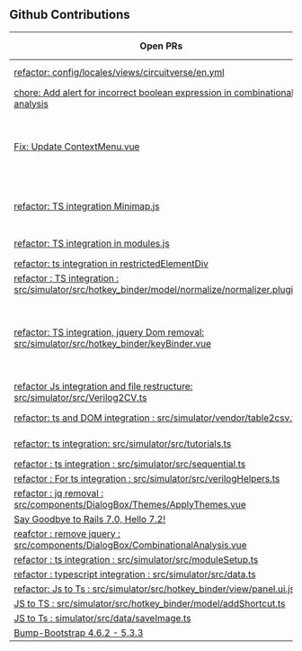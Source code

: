 ## Github Contributions
| Open PRs | Collaborations | Merged PRs | Documentation PRs and Bugs|
|----------|----------------|------------|---------------|
|[refactor: config/locales/views/circuitverse/en.yml](https://github.com/CircuitVerse/CircuitVerse/pull/5448)|[Bootstrap5](https://github.com/CircuitVerse/CircuitVerse/pull/5595)|[Fix: Change imports from partial v0/src and src to to complete v0/src](https://github.com/CircuitVerse/cv-frontend-vue/pull/523)|[docs: Wsl setup](https://github.com/CircuitVerse/CircuitVerse/pull/5333)|
|[chore: Add alert for incorrect boolean expression in combinational analysis](https://github.com/CircuitVerse/CircuitVerse/pull/5475)|[Responsive](https://github.com/CircuitVerse/CircuitVerse/pull/5584)|[refactor : ts integration : src/simulator/src/themer/themes.ts](https://github.com/CircuitVerse/cv-frontend-vue/pull/464)|[Fix : Update 3lmsintegration.md](https://github.com/CircuitVerse/CircuitVerseDocs/pull/406)|
|[Fix: Update ContextMenu.vue](https://github.com/CircuitVerse/cv-frontend-vue/pull/543)|[Search UI](https://github.com/CircuitVerse/CircuitVerse/pull/5563)|[refactor : Ts integration : src/simulator/src/themer/themer.ts](https://github.com/CircuitVerse/cv-frontend-vue/pull/463)|[🐞 Bug(FlipFlops) : Preset condition of FlipFlops is not implemented correctly](https://github.com/CircuitVerse/CircuitVerse/issues/5415) *Future requirement|
|[refactor: TS integration Minimap.js](https://github.com/CircuitVerse/cv-frontend-vue/pull/474)|[Featured examples](https://github.com/CircuitVerse/CircuitVerse/pull/5508)|[refactor : Ts intergration : src/simulator/src/themer/themeCardSvg.ts](https://github.com/CircuitVerse/cv-frontend-vue/pull/462)|[🐞 Bug ( optimzation ) : Testbench driver location](https://github.com/CircuitVerse/cv-frontend-vue/issues/420) |
|[refactor: TS integration in modules.js](https://github.com/CircuitVerse/cv-frontend-vue/pull/472)|[Circuitcard](https://github.com/CircuitVerse/CircuitVerse/pull/5506)|[refactor: vue ts and vue's reactive : src/simulator/src/themer/customThemer.vue](https://github.com/CircuitVerse/cv-frontend-vue/pull/461)||
|[refactor: ts integration in restrictedElementDiv](https://github.com/CircuitVerse/cv-frontend-vue/pull/471)|[Feature card](https://github.com/CircuitVerse/CircuitVerse/pull/5505)|[refactor : typescript integration in src/simulator/src/app.ts](https://github.com/CircuitVerse/cv-frontend-vue/pull/459)||
|[refactor : TS integration : src/simulator/src/hotkey_binder/model/normalize/normalizer.plugin.ts](https://github.com/CircuitVerse/cv-frontend-vue/pull/458)|[Home component](https://github.com/CircuitVerse/CircuitVerse/pull/5504)|[refactor: JS to TS : src/simulator/src/hotkey_binder/model/utils.js](https://github.com/CircuitVerse/cv-frontend-vue/pull/456)||
|[refactor: TS integration, jquery Dom removal: src/simulator/src/hotkey_binder/keyBinder.vue](https://github.com/CircuitVerse/cv-frontend-vue/pull/457)|[refactor: remove deprecated src directory and sync with v0/src and v1/src](https://github.com/CircuitVerse/cv-frontend-vue/pull/495)|[refactor: typescript integration : src/simulator/src/wire.ts](https://github.com/CircuitVerse/cv-frontend-vue/pull/442)||
|[refactor Js integration and file restructure: src/simulator/src/Verilog2CV.ts](https://github.com/CircuitVerse/cv-frontend-vue/pull/449)||[refactor : typescript integration src/simulator/src/contention.ts](https://github.com/CircuitVerse/cv-frontend-vue/pull/434)||
|[refactor: ts and DOM integration : src/simulator/vendor/table2csv.ts](https://github.com/CircuitVerse/cv-frontend-vue/pull/446)||[refactor : Js to Ts : src/simulator/src/hotkey_binder/defaultKeys.ts](https://github.com/CircuitVerse/cv-frontend-vue/pull/430)||
|[refactor: ts integration: src/simulator/src/tutorials.ts](https://github.com/CircuitVerse/cv-frontend-vue/pull/445)||[JS to TS: src/simulator/src/hotkey_binder/model/shortcuts.plugin.ts](https://github.com/CircuitVerse/cv-frontend-vue/pull/425)||
|[refactor : ts integration : src/simulator/src/sequential.ts](https://github.com/CircuitVerse/cv-frontend-vue/pull/444)||[JS to TS simulator/src/hotkey_binder/model/actions.ts](https://github.com/CircuitVerse/cv-frontend-vue/pull/423)||
|[refactor : For ts integration : src/simulator/src/verilogHelpers.ts](https://github.com/CircuitVerse/cv-frontend-vue/pull/443)||[JS to TS : simulator/src/data/undo.ts](https://github.com/CircuitVerse/cv-frontend-vue/pull/421)||
|[refactor : jq removal : src/components/DialogBox/Themes/ApplyThemes.vue](https://github.com/CircuitVerse/cv-frontend-vue/pull/441)||[Js to TS : simulator/src/data/redo.ts](https://github.com/CircuitVerse/cv-frontend-vue/pull/418)||
|[Say Goodbye to Rails 7.0, Hello 7.2!](https://github.com/CircuitVerse/CircuitVerse/pull/5248)||||
|[reafctor : remove jquery : src/components/DialogBox/CombinationalAnalysis.vue](https://github.com/CircuitVerse/cv-frontend-vue/pull/440)||||
|[refactor : ts integration : src/simulator/src/moduleSetup.ts](https://github.com/CircuitVerse/cv-frontend-vue/pull/436)||||
|[refactor : typescript integration : src/simulator/src/data.ts](https://github.com/CircuitVerse/cv-frontend-vue/pull/435)||||
|[refactor: Js to Ts : src/simulator/src/hotkey_binder/view/panel.ui.js](https://github.com/CircuitVerse/cv-frontend-vue/pull/429)||||
|[JS to TS : src/simulator/src/hotkey_binder/model/addShortcut.ts](https://github.com/CircuitVerse/cv-frontend-vue/pull/424)||||
|[JS to Ts : simulator/src/data/saveImage.ts](https://github.com/CircuitVerse/cv-frontend-vue/pull/419)||||
|[Bump-Bootstrap 4.6.2 - 5.3.3](https://github.com/CircuitVerse/cv-frontend-vue/pull/409)||||
